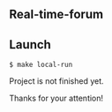 ## Real-time-forum

## Launch

```
$ make local-run
```

Project is not finished yet. 

Thanks for your attention!
